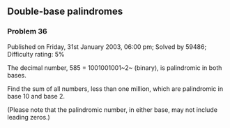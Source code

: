 Double-base palindromes
-----------------------

### Problem 36

Published on Friday, 31st January 2003, 06:00 pm; Solved by 59486;
Difficulty rating: 5%

The decimal number, 585 = 1001001001~2~ (binary), is palindromic in both
bases.

Find the sum of all numbers, less than one million, which are
palindromic in base 10 and base 2.

(Please note that the palindromic number, in either base, may not
include leading zeros.)
